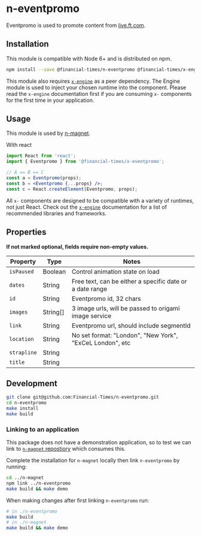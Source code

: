 # n-eventpromo

Eventpromo is used to promote content from [live.ft.com](http://live.ft.com).

## Installation

This module is compatible with Node 6+ and is distributed on npm.

```bash
npm install --save @financial-times/n-eventpromo @financial-times/x-engine
```

This module also requires [`x-engine`][engine] as a peer dependency. The Engine module is used to inject your chosen runtime into the component. Please read the `x-engine` documentation first if you are consuming `x-` components for the first time in your application.

[engine]: https://github.com/Financial-Times/x-dash/tree/master/packages/x-engine

## Usage

This module is used by [n-magnet](https://github.com/Financial-Times/n-magnet).

With react
```jsx
import React from 'react';
import { Eventpromo } from '@financial-times/x-eventpromo';

// A == B == C
const a = Eventpromo(props);
const b = <Eventpromo {...props} />;
const c = React.createElement(Eventpromo, props);
```
All `x-` components are designed to be compatible with a variety of runtimes, not just React. 
Check out the [`x-engine`][engine] documentation for a list of recommended libraries and frameworks.

[jsx-wtf]: https://jasonformat.com/wtf-is-jsx/

## Properties

**If not marked optional, fields require non-empty values.** 

Property             | Type                | Notes
---------------------|---------------------|--------------------------------
`isPaused`           | Boolean             | Control animation state on load
`dates`              | String              | Free text, can be either a specific date or a date range
`id`                 | String              | Eventpromo id, 32 chars
`images`             | String[]            | 3 image urls, will be passed to origami image service 
`link`               | String              | Eventpromo url, should include segmentId
`location`           | String              | No set format: "London", "New York", "ExCeL London", etc
`strapline`          | String              |
`title`              | String              | 

## Development

```sh
git clone git@github.com:Financial-Times/n-eventpromo.git
cd n-eventpromo
make install
make build
```

### Linking to an application

This package does not have a demonstration application, so to test we can link to [`n-magnet` repostiory](https://github.com/Financial-Times/n-magnet) which consumes this.

Complete the installation for `n-magnet` locally then link `n-eventpromo` by running:

```sh
cd ../n-magnet
npm link ../n-eventpromo
make build && make demo
```

When making changes after first linking `n-eventpromo` run:

```sh
# in ./n-eventpromo
make build
# in ./n-magnet
make build && make demo
```